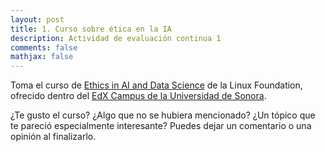 ```yaml
---
layout: post
title: 1. Curso sobre ética en la IA
description: Actividad de evaluación continua 1
comments: false
mathjax: false
---
```



Toma el curso de [Ethics in AI and Data Science](https://enterprise.edx.org/uni-sonora/course/LinuxFoundationX+LFS112x) de la Linux Foundation, ofrecido dentro del [EdX Campus de la Universidad de Sonora](https://enterprise.edx.org/uni-sonora/).

¿Te gusto el curso? ¿Algo que no se hubiera mencionado? ¿Un tópico que te pareció especialmente interesante? Puedes dejar un comentario o una opinión al finalizarlo.
